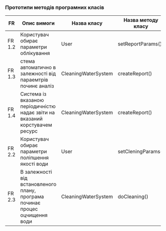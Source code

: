 ### Прототипи методів програмних класів
|FR|Опис вимоги|Назва класу|Назва методу класу|
| --- | --- | --- | --- |
| FR 1.2 | Користувач обирає параметри облікування | User | setReportParams() |
| FR 1.3 | стема автоматично в залежності від параемтрів починє аналіз| CleaningWaterSystem | createReport() |
| FR 1.4 | Система із вказаною періодичністю надає звіти на вказаний корстувачем ресурс| CleaningWaterSystem | createReport() |
| FR 2.2 | Користувач обирає параметри поліпшення якості води | User | setCleningParams() |
| FR 2.3 | В залежності від встановленого плану, програма починає процес оцчищення води| CleaningWaterSystem | doCleaning() |
